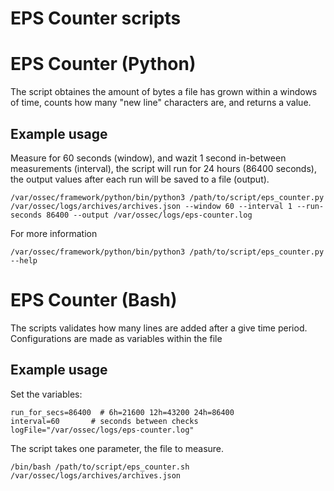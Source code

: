 # EPS Counter scripts

# EPS Counter (Python)

The script obtaines the amount of bytes a file has grown within a windows of time, counts how many "new line" characters are, and returns a value.

## Example usage

Measure for 60 seconds (window), and wazit 1 second in-between measurements (interval), the script will run for 24 hours (86400 seconds), the output values after each run will be saved to a file (output).

```
/var/ossec/framework/python/bin/python3 /path/to/script/eps_counter.py /var/ossec/logs/archives/archives.json --window 60 --interval 1 --run-seconds 86400 --output /var/ossec/logs/eps-counter.log
```

For more information

```
/var/ossec/framework/python/bin/python3 /path/to/script/eps_counter.py --help
```

# EPS Counter (Bash)

The scripts validates how many lines are added after a give time period. Configurations are made as variables within the file

## Example usage

Set the variables:

```
run_for_secs=86400  # 6h=21600 12h=43200 24h=86400
interval=60       # seconds between checks
logFile="/var/ossec/logs/eps-counter.log"
```

The script takes one parameter, the file to measure.

```
/bin/bash /path/to/script/eps_counter.sh /var/ossec/logs/archives/archives.json
```
